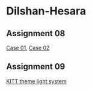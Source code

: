 # Dilshan-Hesara


## Assignment 08


[Case 01]( ),
[Case 02]( )


## Assignment 09

[KITT theme light system]()
